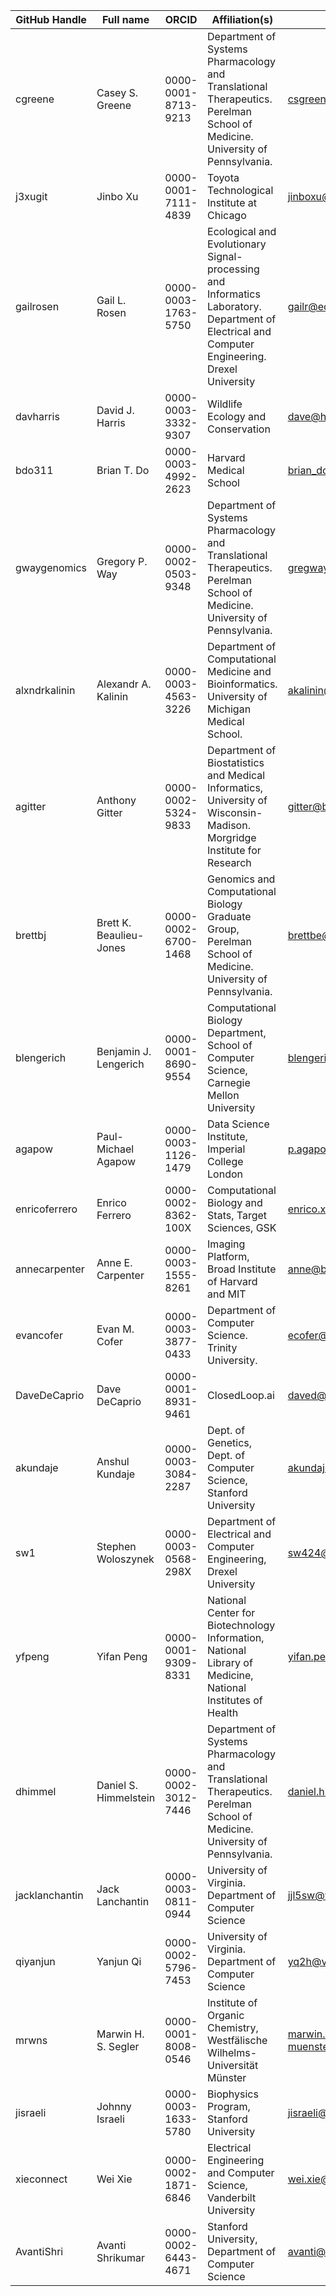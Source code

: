 | GitHub Handle | Full name | ORCID  | Affiliation(s)  | Email | Approve | Grants to Cite |
|---------------|-----------|--------|-----------------|-------|---------|----------------|
| cgreene | Casey S. Greene | 0000-0001-8713-9213 | Department of Systems Pharmacology and Translational Therapeutics. Perelman School of Medicine. University of Pennsylvania. | csgreene@upenn.edu | Yes | Gordon and Betty Moore Foundation GBMF 4552 |
| j3xugit | Jinbo Xu | 0000-0001-7111-4839 | Toyota Technological Institute at Chicago | jinboxu@gmail.com | yes | NIH R01GM089753,  NSF/BIO-1564955 |
| gailrosen | Gail L. Rosen | 0000-0003-1763-5750 | Ecological and Evolutionary Signal-processing and Informatics Laboratory.  Department of Electrical and Computer Engineering. Drexel University | gailr@ece.drexel.edu |  Yes | NSF #1245632 |
| davharris | David J. Harris | 0000-0003-3332-9307 | Wildlife Ecology and Conservation | dave@harris-research.me | Yes  | Gordon and Betty Moore Foundation GBMF 4563 |
| bdo311 | Brian T. Do | 0000-0003-4992-2623 | Harvard Medical School | brian_do@hms.harvard.edu | Yes     | NIGMS T32GM007753  |
| gwaygenomics | Gregory P. Way | 0000-0002-0503-9348 | Department of Systems Pharmacology and Translational Therapeutics. Perelman School of Medicine. University of Pennsylvania. | gregway@upenn.edu | Yes | |
| alxndrkalinin | Alexandr A. Kalinin | 0000-0003-4563-3226 | Department of Computational Medicine and Bioinformatics. University of Michigan Medical School. | akalinin@umich.edu | Yes | |
| agitter | Anthony Gitter | 0000-0002-5324-9833 | Department of Biostatistics and Medical Informatics, University of Wisconsin-Madison. Morgridge Institute for Research | gitter@biostat.wisc.edu | Yes | NIH/NIAID U54AI117924 |
| brettbj | Brett K. Beaulieu-Jones | 0000-0002-6700-1468 | Genomics and Computational Biology Graduate Group, Perelman School of Medicine. University of Pennsylvania. | brettbe@upenn.edu | YES | NIH AI116794 |
| blengerich | Benjamin J. Lengerich | 0000-0001-8690-9554 | Computational Biology Department, School of Computer Science, Carnegie Mellon University | blengeri@cs.cmu.edu | Yes | |
| agapow | Paul-Michael Agapow | 0000-0003-1126-1479 | Data Science Institute, Imperial College London | p.agapow@imperial.ac.uk | Yes | |
| enricoferrero | Enrico Ferrero | 0000-0002-8362-100X | Computational Biology and Stats, Target Sciences, GSK | enrico.x.ferrero@gsk.com | Yes | |
| annecarpenter | Anne E. Carpenter | 0000-0003-1555-8261 | Imaging Platform, Broad Institute of Harvard and MIT | anne@broadinstitute.org | Yes | NIH R01GM089652 |
| evancofer | Evan M. Cofer | 0000-0003-3877-0433 | Department of Computer Science. Trinity University. | ecofer@princeton.edu | Yes | NSF MRI-ACI-1531594 |
| DaveDeCaprio | Dave DeCaprio | 0000-0001-8931-9461 | ClosedLoop.ai | daved@alum.mit.edu | Yes | |
| akundaje | Anshul Kundaje | 0000-0003-3084-2287 | Dept. of Genetics, Dept. of Computer Science, Stanford University | akundaje@stanford.edu | Yes | NIH DP2GM123485 |
| sw1 | Stephen Woloszynek | 0000-0003-0568-298X | Department of Electrical and Computer Engineering, Drexel University | sw424@drexel.edu | Yes | |
| yfpeng | Yifan Peng | 0000-0001-9309-8331 | National Center for Biotechnology Information, National Library of Medicine, National Institutes of Health | yifan.peng@nih.gov | Yes | National Institutes of Health Intramural Research Program and National Library of Medicine |
| dhimmel | Daniel S. Himmelstein | 0000-0002-3012-7446 | Department of Systems Pharmacology and Translational Therapeutics. Perelman School of Medicine. University of Pennsylvania. | daniel.himmelstein@gmail.com | Yes | Gordon and Betty Moore Foundation GBMF 4552 |
| jacklanchantin | Jack Lanchantin | 0000-0003-0811-0944 | University of Virginia. Department of Computer Science | jjl5sw@virginia.edu | Yes |  |
| qiyanjun | Yanjun Qi | 0000-0002-5796-7453 | University of Virginia. Department of Computer Science | yq2h@virginia.edu | Yes |  |
| mrwns | Marwin H. S. Segler | 0000-0001-8008-0546 | Institute of Organic Chemistry, Westfälische Wilhelms-Universität Münster | marwin.segler@uni-muenster.de | Yes |  |
| jisraeli | Johnny Israeli | 0000-0003-1633-5780 | Biophysics Program, Stanford University | jisraeli@stanford.edu | Yes |  |
| xieconnect | Wei Xie | 0000-0002-1871-6846 | Electrical Engineering and Computer Science, Vanderbilt University | wei.xie@vanderbilt.edu | Yes | |
| AvantiShri | Avanti Shrikumar | 0000-0002-6443-4671 | Stanford University, Department of Computer Science | avanti@stanford.edu | Yes |  |
